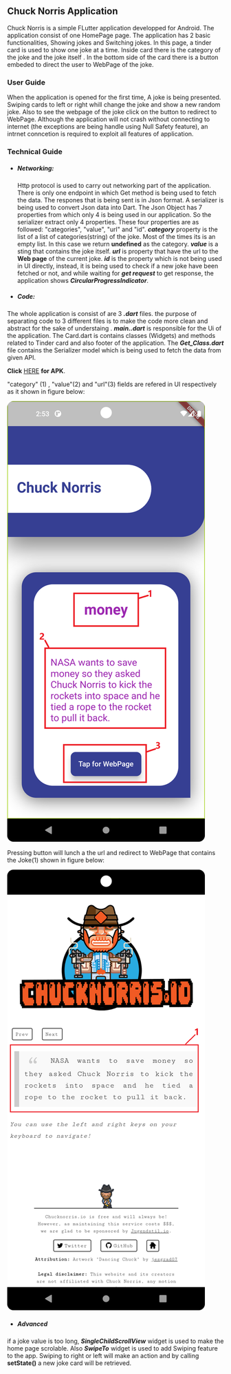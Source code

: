 ## Chuck Norris Application
Chuck Norris is a simple FLutter application developped for Android. The application consist of one HomePage page. The application has 2 basic functionalities, Showing jokes and Switching jokes. In this page, a tinder card is used to show one joke at a time. Inside card there is the category of the joke and the joke itself . In the bottom side of the card there is a button embeded to direct the user to WebPage of the joke.
### User Guide
When the application is opened for the first time, A joke is being presented. Swiping cards to left or right whill change the joke and show a new random joke. Also to see the webpage of the joke click on the button to redirect to WebPage. Although the application will not crash without connecting to internet (the exceptions are being handle using Null Safety feature),  an intrnet conncetion is required to exploit all features of application.
### Technical Guide
- ##### Networking: 
   Http protocol is used to carry out networking part of the application. There is only one endpoint in which Get method is being used to fetch the data. The respones that is being sent is in Json format. A serializer is being used to convert Json data into Dart. The Json Object has 7 properties from which only 4 is being used in our application. So the serializer extract only 4 properties. These four properties are as followed: "categories", "value", "url" and "id". ***category*** property is the list of a list of categories(string) of the joke. Most of the times its is an empty list. In this case  we return **undefined** as the category. ***value*** is a sting that contains the joke itself. ***url*** is property that have the url to the **Web page** of the current joke. ***id*** is the property which is not being used in UI directly, instead, it is being used to check if a new joke have been fetched or not, and while waiting for ***get request*** to get response, the application shows ***CircularProgressIndicator***. 

- ##### Code:
The whole application is consist of are 3 ***.dart*** files. the purpose of separating code to 3 different files is to make the code more clean and abstract for the sake of understaing . ***main..dart*** is responsible for the Ui of the application. The Card.dart is contains classes (Widgets) and methods related to Tinder card and also footer of the application. The ***Get_Class.dart*** file contains the Serializer model which is being used to fetch the data from given API.

**Click** [HERE](https://drive.google.com/file/d/1zeZlNtD-0LNcX-kKYBZgdyGS_sywgDYO/view?usp=sharing) **for APK**.


"category" (1) , "value"(2) and "url"(3) fields are refered in UI respectively as it shown in figure below:

![Application](assets/img1.png)

Pressing button will lunch a the url and redirect to WebPage that contains the Joke(1) shown in figure below:

![Website](assets/img2.png)

- ##### Advanced
if a joke value is too long, ***SingleChildScrollView*** widget is used to make the home page scrolable. Also ***SwipeTo*** widget is used to add Swiping feature to the app. Swiping to right or left will make an action and by calling **setState()** a new joke card will be retrieved.


